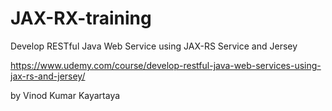 # JAX-RX-training
Develop RESTful Java Web Service using JAX-RS Service and Jersey


https://www.udemy.com/course/develop-restful-java-web-services-using-jax-rs-and-jersey/

by Vinod Kumar Kayartaya
